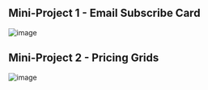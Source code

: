 ## Mini-Project 1 - Email Subscribe Card
![image](https://github.com/lucas-cercal/tailwind-projects/assets/90524666/601c60f7-55a3-4318-a16e-680abd0e7cf5)

## Mini-Project 2 - Pricing Grids
![image](https://github.com/lucas-cercal/tailwind-projects/assets/90524666/977254e6-9e83-451d-a90d-be5b426ab327)

